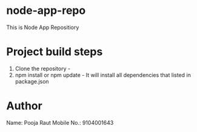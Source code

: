 # node-app-repo
This is Node App Repositiory

# Project build steps
1. Clone the repository - <repo-url>
2. npm install or npm update - It will install all dependencies that listed in package.json

# Author 
Name: Pooja Raut
Mobile No.: 9104001643